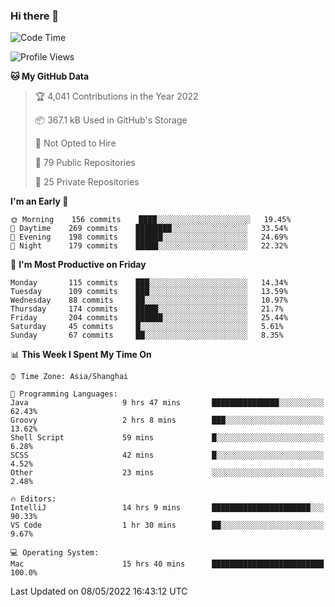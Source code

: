 ### Hi there 👋

<!--
**qbosen/qbosen** is a ✨ _special_ ✨ repository because its `README.md` (this file) appears on your GitHub profile.

Here are some ideas to get you started:

- 🔭 I’m currently working on ...
- 🌱 I’m currently learning ...
- 👯 I’m looking to collaborate on ...
- 🤔 I’m looking for help with ...
- 💬 Ask me about ...
- 📫 How to reach me: ...
- 😄 Pronouns: ...
- ⚡ Fun fact: ...
-->

<!--START_SECTION:waka-->
![Code Time](http://img.shields.io/badge/Code%20Time-0-blue)

![Profile Views](http://img.shields.io/badge/Profile%20Views-5-blue)

**🐱 My GitHub Data** 

> 🏆 4,041 Contributions in the Year 2022
 > 
> 📦 367.1 kB Used in GitHub's Storage 
 > 
> 🚫 Not Opted to Hire
 > 
> 📜 79 Public Repositories 
 > 
> 🔑 25 Private Repositories  
 > 
**I'm an Early 🐤** 

```text
🌞 Morning    156 commits    ████░░░░░░░░░░░░░░░░░░░░░   19.45% 
🌆 Daytime    269 commits    ████████░░░░░░░░░░░░░░░░░   33.54% 
🌃 Evening    198 commits    ██████░░░░░░░░░░░░░░░░░░░   24.69% 
🌙 Night      179 commits    █████░░░░░░░░░░░░░░░░░░░░   22.32%

```
📅 **I'm Most Productive on Friday** 

```text
Monday       115 commits    ███░░░░░░░░░░░░░░░░░░░░░░   14.34% 
Tuesday      109 commits    ███░░░░░░░░░░░░░░░░░░░░░░   13.59% 
Wednesday    88 commits     ██░░░░░░░░░░░░░░░░░░░░░░░   10.97% 
Thursday     174 commits    █████░░░░░░░░░░░░░░░░░░░░   21.7% 
Friday       204 commits    ██████░░░░░░░░░░░░░░░░░░░   25.44% 
Saturday     45 commits     █░░░░░░░░░░░░░░░░░░░░░░░░   5.61% 
Sunday       67 commits     ██░░░░░░░░░░░░░░░░░░░░░░░   8.35%

```


📊 **This Week I Spent My Time On** 

```text
⌚︎ Time Zone: Asia/Shanghai

💬 Programming Languages: 
Java                     9 hrs 47 mins       ███████████████░░░░░░░░░░   62.43% 
Groovy                   2 hrs 8 mins        ███░░░░░░░░░░░░░░░░░░░░░░   13.62% 
Shell Script             59 mins             █░░░░░░░░░░░░░░░░░░░░░░░░   6.28% 
SCSS                     42 mins             █░░░░░░░░░░░░░░░░░░░░░░░░   4.52% 
Other                    23 mins             ░░░░░░░░░░░░░░░░░░░░░░░░░   2.48%

🔥 Editors: 
IntelliJ                 14 hrs 9 mins       ██████████████████████░░░   90.33% 
VS Code                  1 hr 30 mins        ██░░░░░░░░░░░░░░░░░░░░░░░   9.67%

💻 Operating System: 
Mac                      15 hrs 40 mins      █████████████████████████   100.0%

```


 Last Updated on 08/05/2022 16:43:12 UTC
<!--END_SECTION:waka-->
